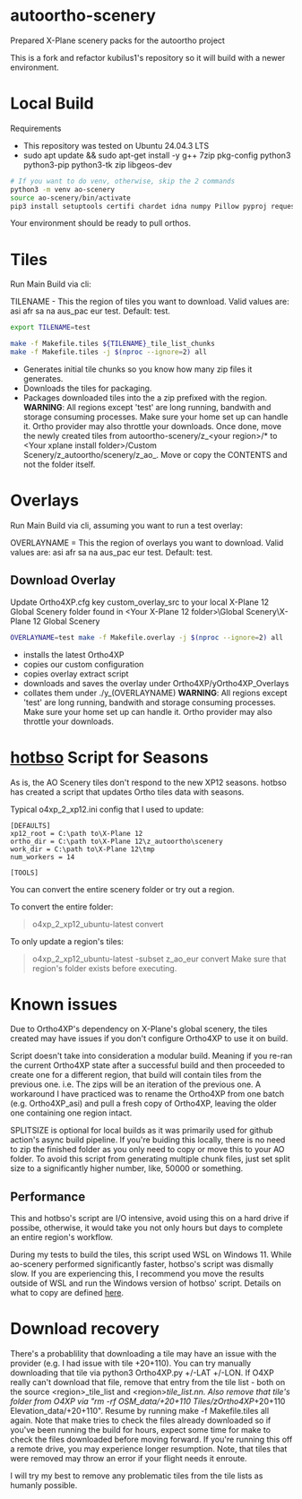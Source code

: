 # autoortho-scenery
Prepared X-Plane scenery packs for the autoortho project

This is a fork and refactor kubilus1's repository so it will build with a newer environment.

# Local Build

Requirements
- This repository was tested on Ubuntu 24.04.3 LTS
- sudo apt update && sudo apt-get install -y g++ 7zip pkg-config python3 python3-pip python3-tk zip libgeos-dev


```bash
# If you want to do venv, otherwise, skip the 2 commands
python3 -m venv ao-scenery
source ao-scenery/bin/activate
pip3 install setuptools certifi chardet idna numpy Pillow pyproj requests Rtree Shapely urllib3 scikit-fmm
```

Your environment should be ready to pull orthos.

# Tiles

Run Main Build via cli:

TILENAME - This the region of tiles you want to download. Valid values are: asi afr sa na aus_pac eur test. Default: test.

```bash
export TILENAME=test

make -f Makefile.tiles ${TILENAME}_tile_list_chunks
make -f Makefile.tiles -j $(nproc --ignore=2) all
```
- Generates initial tile chunks so you know how many zip files it generates.
- Downloads the tiles for packaging.
- Packages downloaded tiles into the a zip prefixed with the region.
**WARNING**: All regions except 'test' are long running, bandwith and storage consuming processes. Make sure your home set up can handle it. Ortho provider may also throttle your downloads.
Once done, move the newly created tiles from autoortho-scenery/z_\<your region>/* to \<Your xplane install folder>/Custom Scenery/z_autoortho/scenery/z_ao_<your region>. Move or copy the CONTENTS and not the folder itself.

# Overlays

Run Main Build via cli, assuming you want to run a test overlay:

OVERLAYNAME = This the region of overlays you want to download. Valid values are: asi afr sa na aus_pac eur test. Default: test. 

## Download Overlay

Update Ortho4XP.cfg key custom_overlay_src to your local X-Plane 12 Global Scenery folder found in <Your X-Plane 12 folder>\Global Scenery\X-Plane 12 Global Scenery

```bash
OVERLAYNAME=test make -f Makefile.overlay -j $(nproc --ignore=2) all
```
- installs the latest Ortho4XP
- copies our custom configuration
- copies overlay extract script
- downloads and saves the overlay under Ortho4XP/yOrtho4XP_Overlays
- collates them under ./y_(OVERLAYNAME)
**WARNING**: All regions except 'test' are long running, bandwith and storage consuming processes. Make sure your home set up can handle it. Ortho provider may also throttle your downloads.
# [hotbso](https://github.com/hotbso/o4xp_2_xp12) Script for Seasons

As is, the AO Scenery tiles don't respond to the new XP12 seasons. hotbso has created a script that updates Ortho tiles data with seasons.

Typical o4xp_2_xp12.ini config that I used to update:
```
[DEFAULTS]
xp12_root = C:\path to\X-Plane 12
ortho_dir = C:\path to\X-Plane 12\z_autoortho\scenery
work_dir = C:\path to\X-Plane 12\tmp
num_workers = 14

[TOOLS]
```

You can convert the entire scenery folder or try out a region. 

To convert the entire folder:
> o4xp_2_xp12_ubuntu-latest convert

To only update a region's tiles:
> o4xp_2_xp12_ubuntu-latest -subset z_ao_eur convert
Make sure that region's folder exists before executing.

# Known issues
Due to Ortho4XP's dependency on X-Plane's global scenery, the tiles created may have issues if you don't configure Ortho4XP to use it on build.

Script doesn't take into consideration a modular build. Meaning if you re-ran the current Ortho4XP state after a successful build and then proceeded to create one for a different region, that build will contain tiles from the previous one. i.e. The zips will be an iteration of the previous one. A workaround I have practiced was to rename the Ortho4XP from one batch (e.g. Ortho4XP_asi) and pull a fresh copy of Ortho4XP, leaving the older one containing one region intact.

SPLITSIZE is optional for local builds as it was primarily used for github action's async build pipeline. If you're buiding this locally, there is no need to zip the finished folder as you only need to copy or move this to your AO folder. To avoid this script from generating multiple chunk files, just set split size to a significantly higher number, like, 50000 or something.

## Performance

This and hotbso's script are I/O intensive, avoid using this on a hard drive if possibe, otherwise, it would take you not only hours but days to complete an entire region's workflow.

During my tests to build the tiles, this script used WSL on Windows 11. While ao-scenery performed significantly faster, hotbso's script was dismally slow. If you are experiencing this, I recommend you move the results outside of WSL and run the Windows version of hotbso' script. Details on what to copy are defined [here](https://github.com/ch4dwick/autoortho-scenery/blob/11090ca6f77413d789cc69b27e70f495d6a44506/Makefile.tiles#L100).

# Download recovery

There's a probablility that downloading a tile may have an issue with the provider (e.g. I had issue with tile +20+110). You can try manually downloading that tile via python3 Ortho4XP.py +/-LAT +/-LON. If O4XP really can't download that file, remove that entry from the tile list - both on the source \<region>_tile_list and \<region>_tile_list.nn. Also remove that tile's folder from O4XP via "rm -rf OSM_data/+20+110 Tiles/zOrtho4XP_+20+110 Elevation_data/+20+110".  Resume by running make -f Makefile.tiles all again. Note that make tries to check the files already downloaded so if you've been running the build for hours, expect some time for make to check the files downloaded before moving forward. If you're running this off a remote drive, you may experience longer resumption. Note, that tiles that were removed may throw an error if your flight needs it enroute.

I will try my best to remove any problematic tiles from the tile lists as humanly possible.
